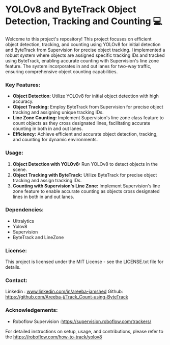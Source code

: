 # YOLOv8 and ByteTrack Object Detection, Tracking and Counting 💻

Welcome to this project's repository! This project focuses on efficient object detection, tracking, and counting using YOLOv8 for initial detection and ByteTrack from Supervision for precise object tracking. I implemented a robust system where objects are assigned specific tracking IDs and tracked using ByteTrack, enabling accurate counting with Supervision's line zone feature. The system incorporates in and out lanes for two-way traffic, ensuring comprehensive object counting capabilities.

### Key Features:
- **Object Detection:** Utilize YOLOv8 for initial object detection with high accuracy.
- **Object Tracking:** Employ ByteTrack from Supervision for precise object tracking and assigning unique tracking IDs.
- **Line Zone Counting:** Implement Supervision's line zone class feature to count objects as they cross designated lines, facilitating accurate counting in both in and out lanes.
- **Efficiency:** Achieve efficient and accurate object detection, tracking, and counting for dynamic environments.

### Usage:
1. **Object Detection with YOLOv8:** Run YOLOv8 to detect objects in the scene.
2. **Object Tracking with ByteTrack:** Utilize ByteTrack for precise object tracking and assign tracking IDs.
3. **Counting with Supervision's Line Zone:** Implement Supervision's line zone feature to enable accurate counting as objects cross designated lines in both in and out lanes.

### Dependencies:
- Ultralytics
- Yolov8
- Supervision
- ByteTrack and LineZone

### License:
This project is licensed under the MIT License - see the LICENSE.txt file for details.

### Contact:
Linkedin : www.linkedin.com/in/areeba-jamshed
Github: https://github.com/Areeba-j/Track_Count-using-ByteTrack

### Acknowledgements:
- Roboflow Supervision :https://supervision.roboflow.com/trackers/

For detailed instructions on setup, usage, and contributions, please refer to the https://roboflow.com/how-to-track/yolov8


